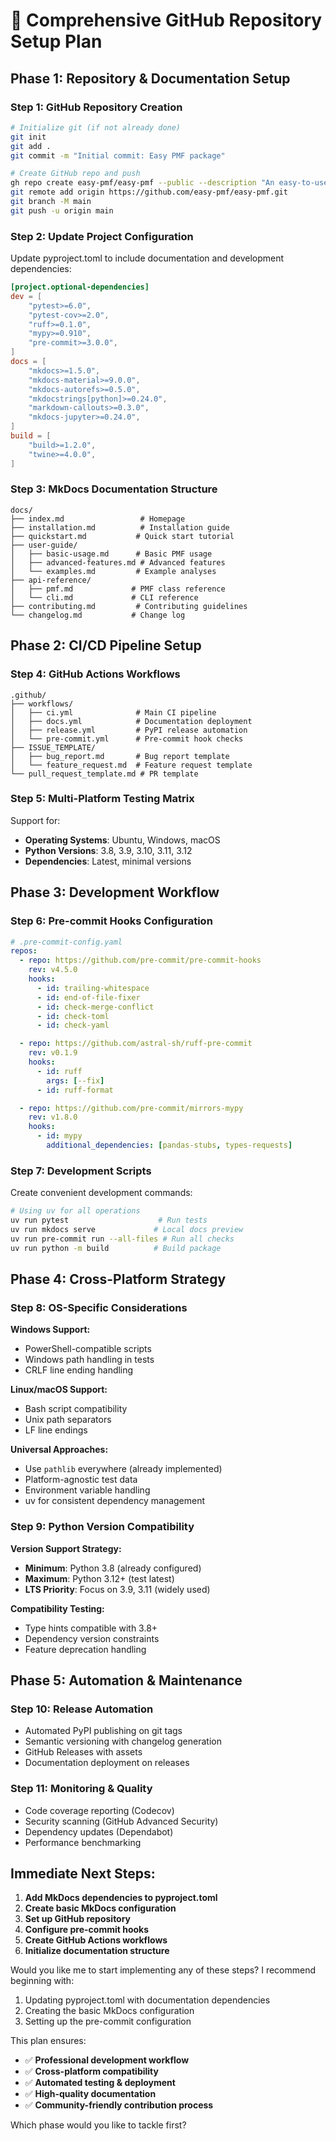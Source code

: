 # 🚀 **Comprehensive GitHub Repository Setup Plan**

## **Phase 1: Repository & Documentation Setup**

### **Step 1: GitHub Repository Creation**
```bash
# Initialize git (if not already done)
git init
git add .
git commit -m "Initial commit: Easy PMF package"

# Create GitHub repo and push
gh repo create easy-pmf/easy-pmf --public --description "An easy-to-use package for Positive Matrix Factorization (PMF) analysis of environmental data"
git remote add origin https://github.com/easy-pmf/easy-pmf.git
git branch -M main
git push -u origin main
```

### **Step 2: Update Project Configuration**
Update pyproject.toml to include documentation and development dependencies:

```toml
[project.optional-dependencies]
dev = [
    "pytest>=6.0",
    "pytest-cov>=2.0",
    "ruff>=0.1.0",
    "mypy>=0.910",
    "pre-commit>=3.0.0",
]
docs = [
    "mkdocs>=1.5.0",
    "mkdocs-material>=9.0.0",
    "mkdocs-autorefs>=0.5.0",
    "mkdocstrings[python]>=0.24.0",
    "markdown-callouts>=0.3.0",
    "mkdocs-jupyter>=0.24.0",
]
build = [
    "build>=1.2.0",
    "twine>=4.0.0",
]
```

### **Step 3: MkDocs Documentation Structure**
```
docs/
├── index.md                 # Homepage
├── installation.md          # Installation guide
├── quickstart.md           # Quick start tutorial
├── user-guide/
│   ├── basic-usage.md      # Basic PMF usage
│   ├── advanced-features.md # Advanced features
│   └── examples.md         # Example analyses
├── api-reference/
│   ├── pmf.md             # PMF class reference
│   └── cli.md             # CLI reference
├── contributing.md         # Contributing guidelines
└── changelog.md           # Change log
```

## **Phase 2: CI/CD Pipeline Setup**

### **Step 4: GitHub Actions Workflows**
```
.github/
├── workflows/
│   ├── ci.yml              # Main CI pipeline
│   ├── docs.yml            # Documentation deployment
│   ├── release.yml         # PyPI release automation
│   └── pre-commit.yml      # Pre-commit hook checks
├── ISSUE_TEMPLATE/
│   ├── bug_report.md       # Bug report template
│   └── feature_request.md  # Feature request template
└── pull_request_template.md # PR template
```

### **Step 5: Multi-Platform Testing Matrix**
Support for:
- **Operating Systems**: Ubuntu, Windows, macOS
- **Python Versions**: 3.8, 3.9, 3.10, 3.11, 3.12
- **Dependencies**: Latest, minimal versions

## **Phase 3: Development Workflow**

### **Step 6: Pre-commit Hooks Configuration**
```yaml
# .pre-commit-config.yaml
repos:
  - repo: https://github.com/pre-commit/pre-commit-hooks
    rev: v4.5.0
    hooks:
      - id: trailing-whitespace
      - id: end-of-file-fixer
      - id: check-merge-conflict
      - id: check-toml
      - id: check-yaml

  - repo: https://github.com/astral-sh/ruff-pre-commit
    rev: v0.1.9
    hooks:
      - id: ruff
        args: [--fix]
      - id: ruff-format

  - repo: https://github.com/pre-commit/mirrors-mypy
    rev: v1.8.0
    hooks:
      - id: mypy
        additional_dependencies: [pandas-stubs, types-requests]
```

### **Step 7: Development Scripts**
Create convenient development commands:
```bash
# Using uv for all operations
uv run pytest                    # Run tests
uv run mkdocs serve             # Local docs preview
uv run pre-commit run --all-files # Run all checks
uv run python -m build          # Build package
```

## **Phase 4: Cross-Platform Strategy**

### **Step 8: OS-Specific Considerations**

**Windows Support:**
- PowerShell-compatible scripts
- Windows path handling in tests
- CRLF line ending handling

**Linux/macOS Support:**
- Bash script compatibility
- Unix path separators
- LF line endings

**Universal Approaches:**
- Use `pathlib` everywhere (already implemented)
- Platform-agnostic test data
- Environment variable handling
- uv for consistent dependency management

### **Step 9: Python Version Compatibility**

**Version Support Strategy:**
- **Minimum**: Python 3.8 (already configured)
- **Maximum**: Python 3.12+ (test latest)
- **LTS Priority**: Focus on 3.9, 3.11 (widely used)

**Compatibility Testing:**
- Type hints compatible with 3.8+
- Dependency version constraints
- Feature deprecation handling

## **Phase 5: Automation & Maintenance**

### **Step 10: Release Automation**
- Automated PyPI publishing on git tags
- Semantic versioning with changelog generation
- GitHub Releases with assets
- Documentation deployment on releases

### **Step 11: Monitoring & Quality**
- Code coverage reporting (Codecov)
- Security scanning (GitHub Advanced Security)
- Dependency updates (Dependabot)
- Performance benchmarking

## **Immediate Next Steps:**

1. **Add MkDocs dependencies to pyproject.toml**
2. **Create basic MkDocs configuration**
3. **Set up GitHub repository**
4. **Configure pre-commit hooks**
5. **Create GitHub Actions workflows**
6. **Initialize documentation structure**

Would you like me to start implementing any of these steps? I recommend beginning with:
1. Updating pyproject.toml with documentation dependencies
2. Creating the basic MkDocs configuration
3. Setting up the pre-commit configuration

This plan ensures:
- ✅ **Professional development workflow**
- ✅ **Cross-platform compatibility**
- ✅ **Automated testing & deployment**
- ✅ **High-quality documentation**
- ✅ **Community-friendly contribution process**

Which phase would you like to tackle first?
